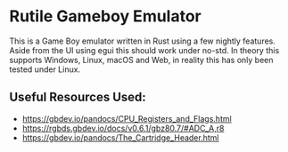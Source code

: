 # Rutile Gameboy Emulator

This is a Game Boy emulator written in Rust using a few nightly features. Aside from the UI using egui this should work under no-std. In theory this supports Windows, Linux, macOS and Web, in reality this has only been tested under Linux.


## Useful Resources Used: 
- https://gbdev.io/pandocs/CPU_Registers_and_Flags.html
- https://rgbds.gbdev.io/docs/v0.6.1/gbz80.7/#ADC_A,r8
- https://gbdev.io/pandocs/The_Cartridge_Header.html